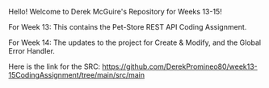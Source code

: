 Hello! Welcome to Derek McGuire's Repository for Weeks 13-15!

For Week 13: This contains the Pet-Store REST API Coding Assignment.

For Week 14: The updates to the project for Create & Modify, and the Global Error Handler.

Here is the link for the SRC: https://github.com/DerekPromineo80/week13-15CodingAssignment/tree/main/src/main
